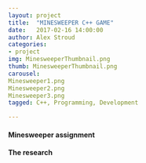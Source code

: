 ```yaml
---
layout: project
title:  "MINESWEEPER C++ GAME"
date:   2017-02-16 14:00:00
author: Alex Stroud
categories:
- project
img: MinesweeperThumbnail.png
thumb: MinesweeperThumbnail.png
carousel:
Minesweeper1.png
Minesweeper2.png
Minesweeper3.png
tagged: C++, Programming, Development

---
```


#### Minesweeper assignment




#### The research

